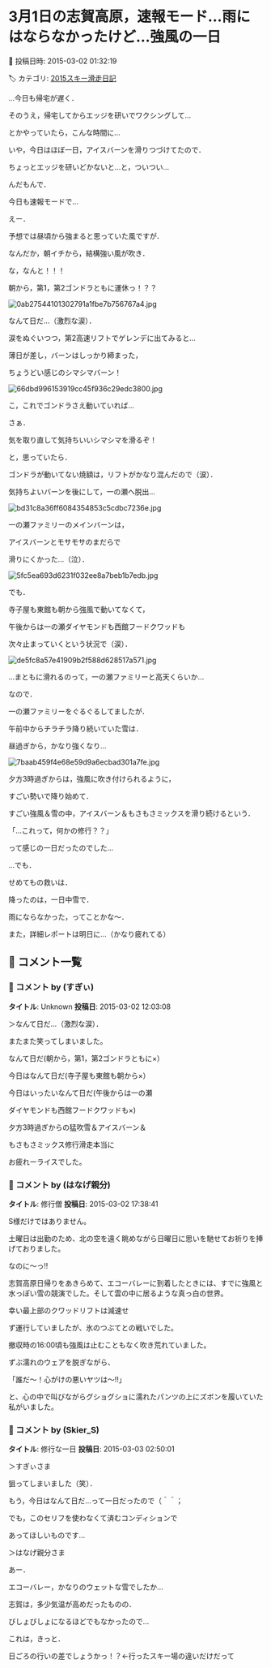 # 3月1日の志賀高原，速報モード…雨にはならなかったけど…強風の一日

📅 投稿日時: 2015-03-02 01:32:19

🏷️ カテゴリ: [2015スキー滑走日記](c09ea645cfc085f86dfcd80f49599dd89.md)

…今日も帰宅が遅く．


そのうえ，帰宅してからエッジを研いでワクシングして…


とかやっていたら，こんな時間に…


いや，今日はほぼ一日，アイスバーンを滑りつづけてたので．


ちょっとエッジを研いどかないと…と，ついつい…





んだもんで．


今日も速報モードで…





えー．


予想では昼頃から強まると思っていた風ですが．


なんだか，朝イチから，結構強い風が吹き．


な，なんと！！！


朝から，第1，第2ゴンドラともに運休っ！？？




![0ab27544101302791a1fbe7b756767a4.jpg](images/0ab27544101302791a1fbe7b756767a4.jpg)




なんて日だ…（激烈な涙）．





涙をぬぐいつつ，第2高速リフトでゲレンデに出てみると…


薄日が差し，バーンはしっかり締まった，


ちょうどい感じのシマシマバーン！




![66dbd996153919cc45f936c29edc3800.jpg](images/66dbd996153919cc45f936c29edc3800.jpg)




こ，これでゴンドラさえ動いていれば…





さぁ．


気を取り直して気持ちいいシマシマを滑るぞ！


と，思っていたら．


ゴンドラが動いてない焼額は，リフトがかなり混んだので（涙）．


気持ちよいバーンを後にして，一の瀬へ脱出…




![bd31c8a36ff6084354853c5cdbc7236e.jpg](images/bd31c8a36ff6084354853c5cdbc7236e.jpg)







一の瀬ファミリーのメインバーンは，


アイスバーンとモサモサのまだらで


滑りにくかった…（泣）．




![5fc5ea693d6231f032ee8a7beb1b7edb.jpg](images/5fc5ea693d6231f032ee8a7beb1b7edb.jpg)




でも．


寺子屋も東館も朝から強風で動いてなくて，


午後からは一の瀬ダイヤモンドも西館フードクワッドも


次々止まっていくという状況で（涙）．




![de5fc8a57e41909b2f588d628517a571.jpg](images/de5fc8a57e41909b2f588d628517a571.jpg)




…まともに滑れるのって，一の瀬ファミリーと高天くらいか…





なので．


一の瀬ファミリーをぐるぐるしてましたが．


午前中からチラチラ降り続いていた雪は．


昼過ぎから，かなり強くなり…




![7baab459f4e68e59d9a6ecbad301a7fe.jpg](images/7baab459f4e68e59d9a6ecbad301a7fe.jpg)




夕方3時過ぎからは，強風に吹き付けられるように，


すごい勢いで降り始めて．





すごい強風＆雪の中，アイスバーン＆もさもさミックスを滑り続けるという．


「…これって，何かの修行？？」


って感じの一日だったのでした…





…でも．


せめてもの救いは．


降ったのは，一日中雪で．


雨にならなかった，ってことかな～．





また，詳細レポートは明日に…（かなり疲れてる）

## 💬 コメント一覧

### 💬 コメント by (すぎぃ)
**タイトル**: Unknown
**投稿日**: 2015-03-02 12:03:08

＞なんて日だ…（激烈な涙）．

またまた笑ってしまいました。



なんて日だ(朝から，第1，第2ゴンドラともに×）



今日はなんて日だ(寺子屋も東館も朝から×）



 今日はいったいなんて日だ(午後からは一の瀬

ダイヤモンドも西館フードクワッドも×)



夕方3時過ぎからの猛吹雪＆アイスバーン＆

もさもさミックス修行滑走本当に

お疲れーライスでした。

### 💬 コメント by (はなげ親分)
**タイトル**: 修行僧
**投稿日**: 2015-03-02 17:38:41

S様だけではありません。



土曜日は出勤のため、北の空を遠く眺めながら日曜日に思いを馳せてお祈りを捧げておりました。

なのに～っ!! 



志賀高原日帰りをあきらめて、エコーバレーに到着したときには、すでに強風と水っぽい雪の競演でした。そして雲の中に居るような真っ白の世界。

幸い最上部のクワッドリフトは減速せ

ず運行していましたが、氷のつぶてとの戦いでした。

撤収時の16:00頃も強風は止むこともなく吹き荒れていました。



ずぶ濡れのウェアを脱ぎながら、

「誰だ～！心がけの悪いヤツは～!!」

と、心の中で叫びながらグショグショに濡れたパンツの上にズボンを履いていた私がいました。

### 💬 コメント by (Skier_S)
**タイトル**: 修行な一日
**投稿日**: 2015-03-03 02:50:01

＞すぎぃさま

狙ってしまいました（笑）．

もう，今日はなんて日だ…って一日だったので（＾＾；



でも，このセリフを使わなくて済むコンディションで

あってほしいものです…



＞はなげ親分さま

あー．

エコーバレー，かなりのウェットな雪でしたか…

志賀は，多少気温が高めだったものの．

びしょびしょになるほどでもなかったので…

これは，きっと．

日ごろの行いの差でしょうかっ！？←行ったスキー場の違いだけだって

